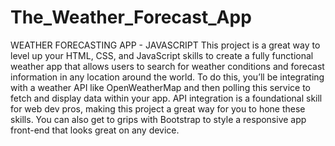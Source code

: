 # The_Weather_Forecast_App
WEATHER FORECASTING APP - JAVASCRIPT
This project is a great way to level up your HTML, CSS, and JavaScript
skills to create a fully functional weather app that allows users to
search for weather conditions and forecast information in any location
around the world.
To do this, you’ll be integrating with a weather API like
OpenWeatherMap and then polling this service to fetch and display
data within your app. API integration is a foundational skill for web dev
pros, making this project a great way for you to hone these skills.
You can also get to grips with Bootstrap to style a responsive app
front-end that looks great on any device.
